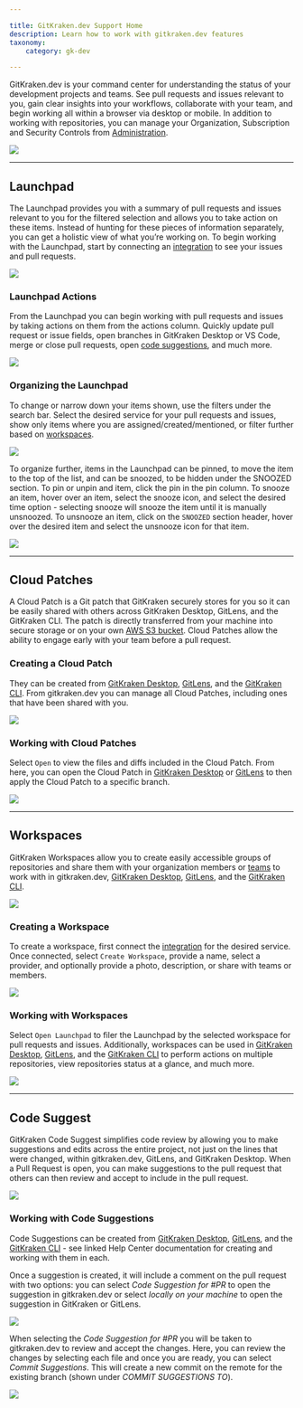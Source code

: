 ```yaml
---

title: GitKraken.dev Support Home
description: Learn how to work with gitkraken.dev features
taxonomy:
    category: gk-dev

---
```


 GitKraken.dev is your command center for understanding the status of your development projects and teams. See pull requests and issues relevant to you, gain clear insights into your workflows, collaborate with your team, and begin working all within a browser via desktop or mobile. In addition to working with repositories, you can manage your Organization, Subscription and Security Controls from [Administration](gk-dev/gk-dev-administration/). 

<img src="/wp-content/uploads/gkd-main-0.png" class="img-responsive center img-bordered"> 

***

## Launchpad

The Launchpad provides you with a summary of pull requests and issues relevant to you for the filtered selection and allows you to take action on these items. Instead of hunting for these pieces of information separately, you can get a holistic view of what you’re working on. To begin working with the Launchpad, start by connecting an [integration](/gk-dev/gk-dev-administration/#integrations) to see your issues and pull requests. 

<img src="/wp-content/uploads/gkd-focus-view.png" class="img-responsive center img-bordered"> 

### Launchpad Actions

From the Launchpad you can begin working with pull requests and issues by taking actions on them from the actions column. Quickly update pull request or issue fields, open branches in GitKraken Desktop or VS Code, merge or close pull requests, open [code suggestions](/gk-dev/gk-dev-home/#code-suggest), and much more. 

<img src="/wp-content/uploads/gkd-take-action.png" class="img-responsive center img-bordered"> 

### Organizing the Launchpad

To change or narrow down your items shown, use the filters under the search bar. Select the desired service for your pull requests and issues, show only items where you are assigned/created/mentioned, or filter further based on [workspaces](/gk-dev/gk-dev-home/#workspaces). 

<img src="/wp-content/uploads/gkd-launchpad-filter.png" class="img-responsive center img-bordered"> 

To organize further, items in the Launchpad can be pinned, to move the item to the top of the list, and can be snoozed, to be hidden under the SNOOZED section. To pin or unpin and item, click the pin <i class="fa-solid fa-thumbtack"></i> in the pin column. To snooze an item, hover over an item, select the snooze <i class="fa-solid fa-snooze"></i> icon, and select the desired time option - selecting snooze will snooze the item until it is manually unsnoozed. To unsnooze an item, click on the `SNOOZED` section header, hover over the desired item and select the unsnooze icon for that item.

<img src="/wp-content/uploads/gkd-pin-or-snooze.gif" class="img-responsive center img-bordered"> 

***

## Cloud Patches

A Cloud Patch is a Git patch that GitKraken securely stores for you so it can be easily shared with others across GitKraken Desktop, GitLens, and the GitKraken CLI. The patch is directly transferred from your machine into secure storage or on your own [AWS S3 bucket](/gk-dev/gk-dev-home/#self-hosted). Cloud Patches allow the ability to engage early with your team before a pull request.

### Creating a Cloud Patch

They can be created from [GitKraken Desktop](/gitkraken-client/experimental-features/#cloud-patches), [GitLens](gitlens/gitlens-features/#cloud-patches-preview-%e2%98%81%ef%b8%8f), and the [GitKraken CLI](/cli/cli-home/#cloud-patches). From gitkraken.dev you can manage all Cloud Patches, including ones that have been shared with you.

<img src="/wp-content/uploads/gkd-cloud-patch-view.png" class="img-responsive center img-bordered"> 

### Working with Cloud Patches

Select `Open` to view the files and diffs included in the Cloud Patch. From here, you can open the Cloud Patch in [GitKraken Desktop](/gitkraken-client/experimental-features/#cloud-patches) or [GitLens](gitlens/gitlens-features/#cloud-patches-preview-%e2%98%81%ef%b8%8f) to then apply the Cloud Patch to a specific branch.

<img src="/wp-content/uploads/gkd-open-cloud-patch.png" class="img-responsive center img-bordered"> 

***

## Workspaces

GitKraken Workspaces allow you to create easily accessible groups of repositories and share them with your organization members or [teams](/gitkraken-client/gitkraken-organization/#teams) to work with in gitkraken.dev, [GitKraken Desktop](/gitkraken-client/workspaces/), [GitLens](/gitlens/side-bar/#workspaces-☁%ef%b8%8f), and the [GitKraken CLI](/cli/cli-home/#create-workspaces-to-group-repos). 

<img src="/wp-content/uploads/gkd-workspaces-view.png" class="img-responsive center img-bordered"> 

### Creating a Workspace

To create a workspace, first connect the [integration](/gk-dev/gk-dev-administration/#integrations) for the desired service. Once connected, select `Create Workspace`, provide a name, select a provider, and optionally provide a photo, description, or share with teams or members. 

<img src="/wp-content/uploads/gkd-create-workspace.png" class="img-responsive center img-bordered"> 

### Working with Workspaces

Select `Open Launchpad` to filer the Launchpad by the selected workspace for pull requests and issues. Additionally, workspaces can be used in [GitKraken Desktop](/gitkraken-client/workspaces/), [GitLens](/gitlens/side-bar/#workspaces-☁%ef%b8%8f), and the [GitKraken CLI](/cli/cli-home/#create-workspaces-to-group-repos) to perform actions on multiple repositories, view repositories status at a glance, and much more. 

<img src="/wp-content/uploads/gkd-open-workspace.png" class="img-responsive center img-bordered"> 

***

## Code Suggest

GitKraken Code Suggest simplifies code review by allowing you to make suggestions and edits across the entire project, not just on the lines that were changed, within gitkraken.dev, GitLens, and GitKraken Desktop. When a Pull Request is open, you can make suggestions to the pull request that others can then review and accept to include in the pull request. 

<img src="/wp-content/uploads/cli-code-suggest.png" class="img-responsive center img-bordered"> 

### Working with Code Suggestions

Code Suggestions can be created from [GitKraken Desktop](/gitkraken-client/pull-requests/#review-code-and-suggest-changes), [GitLens](gitlens/gitlens-features/#code-suggest-preview), and the [GitKraken CLI](/cli/cli-home/#code-suggest) - see linked Help Center documentation for creating and working with them in each. 

Once a suggestion is created, it will include a comment on the pull request with two options: you can select _Code Suggestion for #PR_ to open the suggestion in gitkraken.dev or select _locally on your machine_ to open the suggestion in GitKraken or GitLens.

<img src="/wp-content/uploads/gl-code-suggest-comment.png" class="img-bordered img-responsive center">

When selecting the _Code Suggestion for #PR_ you will be taken to gitkraken.dev to review and accept the changes. Here, you can review the changes by selecting each file and once you are ready, you can select _Commit Suggestions_. This will create a new commit on the remote for the existing branch (shown under _COMMIT SUGGESTIONS TO_). 

<img src="/wp-content/uploads/gl-accept-code-suggestion.gif" class="img-bordered img-responsive center">




